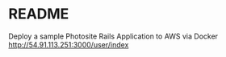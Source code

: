 # README

Deploy a sample Photosite Rails Application to AWS via Docker
http://54.91.113.251:3000/user/index
